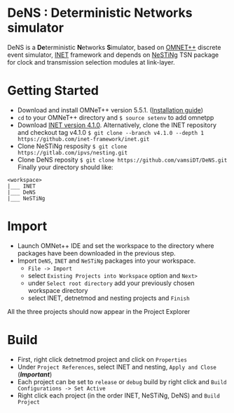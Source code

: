 # DeNS : Deterministic Networks simulator 

DeNS is a **De**terministic **N**etworks **S**imulator, based on [OMNET++](http://omnetpp.org/) discrete event simulator, [INET](https://inet.omnetpp.org/) framework and depends on [NeSTiNg](https://omnetpp.org/download-items/NeSTiNg.html) TSN package for clock and transmission selection modules at link-layer.

# Getting Started

* Download and install OMNeT++ version 5.5.1. ([Installation guide](https://omnetpp.org/documentation/))
* ``cd`` to your OMNeT++ directory and ``$ source setenv`` to add omnetpp 
* Download [INET version 4.1.0](https://inet.omnetpp.org/Download.html). Alternatively, clone the INET repository and checkout tag v4.1.0 ``$ git clone --branch v4.1.0 --depth 1 https://github.com/inet-framework/inet.git``
* Clone NeSTiNg resposity ``$ git clone https://gitlab.com/ipvs/nesting.git``
* Clone DeNS reposity ``$ git clone https://github.com/vamsiDT/DeNS.git``
Finally your directory should like:
```
<workspace>
|___ INET
|___ DeNS
|___ NeSTiNg
```

# Import
* Launch OMNet++ IDE and set the workspace to the directory where packages have been downloaded in the previous step.
* Import ``DeNS``, ``INET`` and ``NeSTiNg`` packages into your workspace.
    * ``File -> Import``
    * select ``Existing Projects into Workspace`` option and ``Next>``
    * under ``Select root directory`` add your previously chosen workspace directory
    * select INET, detnetmod and nesting projects and ``Finish``

All the three projects should now appear in the Project Explorer

# Build
* First, right click detnetmod project and click on ``Properties``
* Under ``Project References``, select INET and nesting, ``Apply and Close`` (__*Important*__)
* Each project can be set to ``release`` or ``debug`` build by right click and ``Build Configurations -> Set Active``
* Right click each project (in the order INET, NeSTiNg, DeNS) and ``Build Project``
